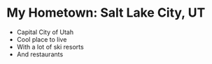 # My Hometown: Salt Lake City, UT

- Capital City of Utah
- Cool place to live
- With a lot of ski resorts
- And restaurants
